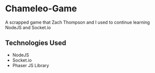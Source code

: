 # Chameleo-Game

A scrapped game that Zach Thompson and I used to continue learning NodeJS and Socket.io

## Technologies Used
* NodeJS
* Socket.io
* Phaser JS Library
